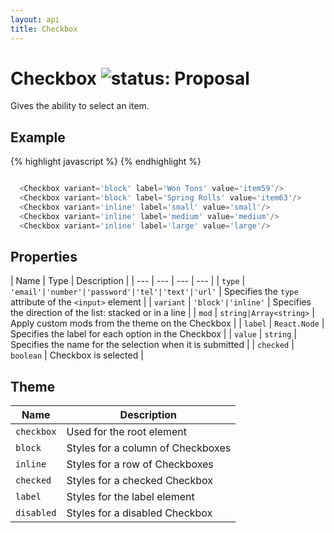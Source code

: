 ```yaml
---
layout: api
title: Checkbox
---
```

# Checkbox ![status: Proposal](https://img.shields.io/badge/status-prototype-orange.svg)

Gives the ability to select an item.

## Example

{% highlight javascript %}
  <Checkbox variant='block' label='Won Tons' value='item59'/>
  <Checkbox variant='block' label='Spring Rolls' value='item63'/>
  <Checkbox variant='inline' label='small' value='small'/>
  <Checkbox variant='inline' label='medium' value='medium'/>
  <Checkbox variant='inline' label='large' value='large'/>
{% endhighlight %}

```js

  <Checkbox variant='block' label='Won Tons' value='item59'/>
  <Checkbox variant='block' label='Spring Rolls' value='item63'/>
  <Checkbox variant='inline' label='small' value='small'/>
  <Checkbox variant='inline' label='medium' value='medium'/>
  <Checkbox variant='inline' label='large' value='large'/>

```
## Properties

| Name | Type | Description |
| --- | --- | --- | --- |
| `type` | `'email'|'number'|'password'|'tel'|'text'|'url'` | Specifies the `type` attribute of the `<input>` element |
| `variant` | `'block'|'inline'` | Specifies the direction of the list: stacked or in a line |
| `mod` | `string|Array<string>` | Apply custom mods from the theme on the Checkbox |
| `label` | `React.Node` | Specifies the label for each option in the Checkbox |
| `value` | `string` | Specifies the name for the selection when it is submitted |
| `checked` | `boolean` | Checkbox is selected |

## Theme

| Name | Description |
| ---  | ----------- |
| `checkbox` | Used for the root element |
| `block` | Styles for a column of Checkboxes|
| `inline` | Styles for a row of Checkboxes |
| `checked` | Styles for a checked Checkbox |
| `label` | Styles for the label element |
| `disabled` | Styles for a disabled Checkbox |
